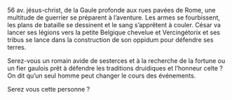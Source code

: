 56 av. jésus-christ, de la Gaule profonde aux rues pavées de Rome, une multitude de guerrier se préparent à l’aventure. Les armes se fourbissent, les plans de bataille se dessinent et le sang s’apprêtent à couler. César va lancer ses légions vers la petite Belgique chevelue et Vercingétorix et ses tribus se lance dans la construction de son oppidum pour défendre ses terres.


Serez-vous un romain avide de sesterces et à la recherche de la fortune ou un fier gaulois prêt à défendre les traditions druidiques et l’honneur celte ? On dit qu’un seul homme peut changer le cours des événements.

Serez vous cette personne ?